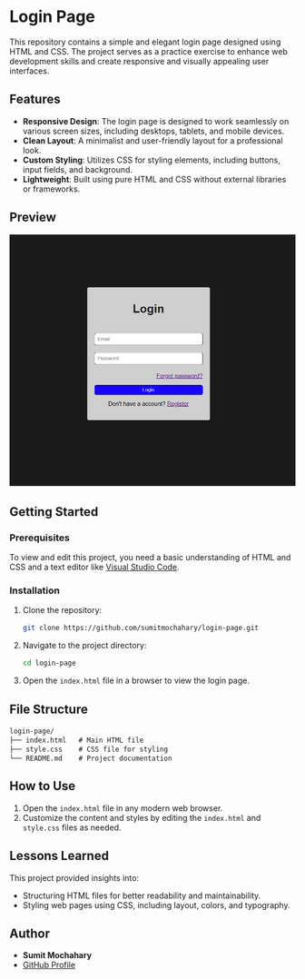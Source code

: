 # Login Page

This repository contains a simple and elegant login page designed using HTML and CSS. The project serves as a practice exercise to enhance web development skills and create responsive and visually appealing user interfaces.

## Features

- **Responsive Design**: The login page is designed to work seamlessly on various screen sizes, including desktops, tablets, and mobile devices.
- **Clean Layout**: A minimalist and user-friendly layout for a professional look.
- **Custom Styling**: Utilizes CSS for styling elements, including buttons, input fields, and background.
- **Lightweight**: Built using pure HTML and CSS without external libraries or frameworks.

## Preview

![Login Page Preview](https://github.com/sumitmochahary/login-page/blob/main/login-page-preview.png)

## Getting Started

### Prerequisites

To view and edit this project, you need a basic understanding of HTML and CSS and a text editor like [Visual Studio Code](https://code.visualstudio.com/).

### Installation

1. Clone the repository:
   ```bash
   git clone https://github.com/sumitmochahary/login-page.git
   ```
2. Navigate to the project directory:
   ```bash
   cd login-page
   ```
3. Open the `index.html` file in a browser to view the login page.

## File Structure

```
login-page/
├── index.html   # Main HTML file
├── style.css    # CSS file for styling
└── README.md    # Project documentation
```

## How to Use

1. Open the `index.html` file in any modern web browser.
2. Customize the content and styles by editing the `index.html` and `style.css` files as needed.

## Lessons Learned

This project provided insights into:

- Structuring HTML files for better readability and maintainability.
- Styling web pages using CSS, including layout, colors, and typography.

## Author

- **Sumit Mochahary**
- [GitHub Profile](https://github.com/sumitmochahary)

